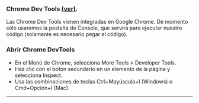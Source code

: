 ### Chrome Dev Tools [(ver)](../tools/vscode/vscode-intro.md).

Las Chrome Dev Tools vienen integradas en Google Chrome. De momento sólo usaremos la pestaña de Console, que servirá para ejecutar nuestro código (solamente es necesario pegar el código).

### Abrir Chrome DevTools

- En el Menú de Chrome, selecciona More Tools > Developer Tools.
- Haz clic con el botón secundario en un elemento de la página y selecciona Inspect.
- Usa las combinaciones de teclas Ctrl+Mayúscula+I (Windows) o Cmd+Opción+I (Mac).

---
